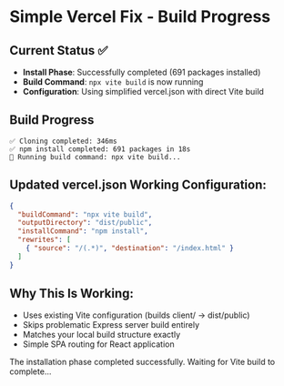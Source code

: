 # Simple Vercel Fix - Build Progress

## Current Status ✅
- **Install Phase**: Successfully completed (691 packages installed)
- **Build Command**: `npx vite build` is now running
- **Configuration**: Using simplified vercel.json with direct Vite build

## Build Progress
```
✅ Cloning completed: 346ms
✅ npm install completed: 691 packages in 18s  
🔄 Running build command: npx vite build...
```

## Updated vercel.json Working Configuration:
```json
{
  "buildCommand": "npx vite build",
  "outputDirectory": "dist/public",
  "installCommand": "npm install",
  "rewrites": [
    { "source": "/(.*)", "destination": "/index.html" }
  ]
}
```

## Why This Is Working:
- Uses existing Vite configuration (builds client/ → dist/public)
- Skips problematic Express server build entirely
- Matches your local build structure exactly
- Simple SPA routing for React application

The installation phase completed successfully. Waiting for Vite build to complete...